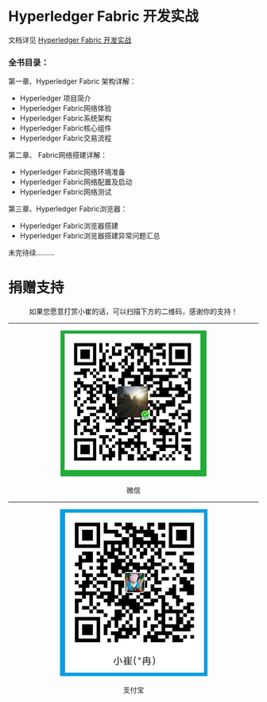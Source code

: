 # Hyperledger Fabric 开发实战

文档详见 [Hyperledger Fabric 开发实战](https://fabric-docs.readthedocs.io/en/latest/)

### 全书目录：

第一章、Hyperledger Fabric 架构详解：

- Hyperledger 项目简介
- Hyperledger Fabric网络体验
- Hyperledger Fabric系统架构
- Hyperledger Fabric核心组件
- Hyperledger Fabric交易流程

第二章、 Fabric网络搭建详解：

- Hyperledger Fabric网络环境准备
- Hyperledger Fabric网络配置及启动
- Hyperledger Fabric网络测试


第三章、Hyperledger Fabric浏览器：

- Hyperledger Fabric浏览器搭建
- Hyperledger Fabric浏览器搭建异常问题汇总


未完待续.........


捐赠支持
========================


<center> 如果您愿意打赏小崔的话，可以扫描下方的二维码，感谢你的支持！</center>

--------------------------------------------




<div align=center>

![](source/images/wx_pay.png)

微信
</div>


--------------------------------------------




<div align=center>

![](source/images/ali_pay.png)

支付宝
</div>
